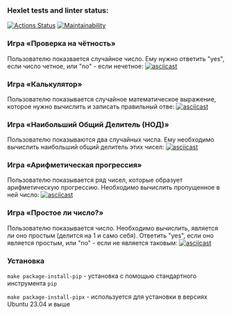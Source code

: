 ### Hexlet tests and linter status:
[![Actions Status](https://github.com/stoledcat/python-project-49/workflows/hexlet-check/badge.svg)](https://github.com/stoledcat/python-project-49/actions)
[![Maintainability](https://api.codeclimate.com/v1/badges/f4501104d37e6be88b0a/maintainability)](https://codeclimate.com/github/stoledcat/python-project-49/maintainability)


### Игра «Проверка на чётность»
Пользователю показвается случайное число. Ему нужно ответить "yes", если число четное, или "no" - если нечетное:
[![asciicast](https://asciinema.org/a/BDZ0uQ2JV0ZZeXDEz4PQODsPp.svg)](https://asciinema.org/a/BDZ0uQ2JV0ZZeXDEz4PQODsPp)

### Игра «Калькулятор»
Пользователю показывается случайное математическое выражение, которое нужно вычислить и записать правильный отве:
[![asciicast](https://asciinema.org/a/SAtcCTSV5hUNPR34rSRHj2XeB.svg)](https://asciinema.org/a/SAtcCTSV5hUNPR34rSRHj2XeB)

### Игра «Наибольший Общий Делитель (НОД)»
Пользователю показываются два случайных числа. Ему необходимо вычислить наибольший общий делитель этих чисел:
[![asciicast](https://asciinema.org/a/ByaajHH7GejJSz7wmTQBG2eLe.svg)](https://asciinema.org/a/ByaajHH7GejJSz7wmTQBG2eLe)

### Игра «Арифметическая прогрессия»
Пользователю показывается ряд чисел, которые образует арифметическую прогрессию. Необходимо вычислить пропущенное в ней число:
[![asciicast](https://asciinema.org/a/OqB0iJq2Y5BNVqKfe5JXjeCig.svg)](https://asciinema.org/a/OqB0iJq2Y5BNVqKfe5JXjeCig)

### Игра «Простое ли число?» 
Пользователю показывается число. Необходимо вычислить, является ли оно простым (делится на 1 и само себя). Ответить "yes", если оно является простым, или "no" - если не является таковым:
[![asciicast](https://asciinema.org/a/daGW5YK61F9gIhMdh0XSxHDt3.svg)](https://asciinema.org/a/daGW5YK61F9gIhMdh0XSxHDt3)


### Установка
```make package-install-pip``` - установка с помощью стандартного инструмента ```pip```

```make package-install-pipx``` - используется для установки в версиях Ubuntu 23.04 и выше
